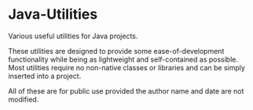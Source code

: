 # Java-Utilities
Various useful utilities for Java projects.

These utilities are designed to provide some ease-of-development functionality while being as lightweight and self-contained as possible.
Most utilities require no non-native classes or libraries and can be simply inserted into a project.

All of these are for public use provided the author name and date are not modified.
